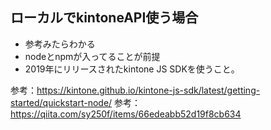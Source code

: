 ## ローカルでkintoneAPI使う場合

- 参考みたらわかる
- nodeとnpmが入ってることが前提
- 2019年にリリースされたkintone JS SDKを使うこと。

参考：https://kintone.github.io/kintone-js-sdk/latest/getting-started/quickstart-node/
参考：https://qiita.com/sy250f/items/66edeabb52d19f8cb634
